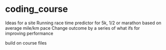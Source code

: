 # coding_course
Ideas for a site
Running race time predictor for 5k, 1/2 or marathon based on average mile/km pace
Change outcome by a series of what ifs for improving performance

build on course files